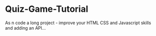# Quiz-Game-Tutorial
As n code a long project - improve your HTML CSS and Javascript skills and adding an API...
